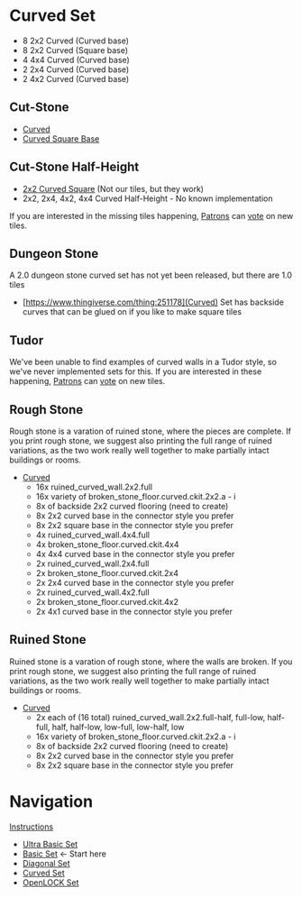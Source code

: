 # Curved Set

* 8 2x2 Curved (Curved base)
* 8 2x2 Curved (Square base)
* 4 4x4 Curved (Curved base)
* 2 2x4 Curved (Curved base)
* 2 4x2 Curved (Curved base)

## Cut-Stone

* [Curved](https://www.thingiverse.com/thing:1456837)
* [Curved Square Base](https://www.thingiverse.com/thing:1456863)

## Cut-Stone Half-Height

* [2x2 Curved Square](https://www.thingiverse.com/thing:2314886) (Not our tiles, but they work)
* 2x2, 2x4, 4x2, 4x4 Curved Half-Height - No known implementation

If you are interested in the missing tiles happening, [Patrons](https://www.patreon.com/masterworktools) can [vote](http://openforge.masterwork-tools.com/) on new tiles.

## Dungeon Stone

A 2.0 dungeon stone curved set has not yet been released, but there are 1.0 tiles

* [https://www.thingiverse.com/thing:251178](Curved) Set has backside curves that can be glued on if you like to make square tiles

## Tudor

We've been unable to find examples of curved walls in a Tudor style, so we've never implemented sets for this. If you are interested in these happening, [Patrons](https://www.patreon.com/masterworktools) can [vote](http://openforge.masterwork-tools.com/) on new tiles.

## Rough Stone

Rough stone is a varation of ruined stone, where the pieces are complete.  If you print rough stone, we suggest also printing the full range of ruined variations, as the two work really well together to make partially intact buildings or rooms.

* [Curved](https://www.thingiverse.com/thing:2437047)
  * 16x ruined_curved_wall.2x2.full
  * 16x variety of broken_stone_floor.curved.ckit.2x2.a - i
  * 8x of backside 2x2 curved flooring (need to create)
  * 8x 2x2 curved base in the connector style you prefer
  * 8x 2x2 square base in the connector style you prefer
  * 4x ruined_curved_wall.4x4.full
  * 4x broken_stone_floor.curved.ckit.4x4
  * 4x 4x4 curved base in the connector style you prefer
  * 2x ruined_curved_wall.2x4.full
  * 2x broken_stone_floor.curved.ckit.2x4
  * 2x 2x4 curved base in the connector style you prefer
  * 2x ruined_curved_wall.4x2.full
  * 2x broken_stone_floor.curved.ckit.4x2
  * 2x 4x1 curved base in the connector style you prefer

## Ruined Stone

Ruined stone is a varation of rough stone, where the walls are broken.  If you print rough stone, we suggest also printing the full range of ruined variations, as the two work really well together to make partially intact buildings or rooms.

* [Curved](https://www.thingiverse.com/thing:2437047)
  * 2x each of (16 total) ruined_curved_wall.2x2.full-half, full-low, half-full, half, half-low, low-full, low-half, low
  * 16x variety of broken_stone_floor.curved.ckit.2x2.a - i
  * 8x of backside 2x2 curved flooring (need to create)
  * 8x 2x2 curved base in the connector style you prefer
  * 8x 2x2 square base in the connector style you prefer
  
# Navigation

[Instructions](README.md)

* [Ultra Basic Set](ultra_basic.md)
* [Basic Set](basic.md) <- Start here
* [Diagonal Set](diagonal.md)
* [Curved Set](curved.md)
* [OpenLOCK Set](openlock.md)
<!--
* [Hallway Set](hallway.md)
* [Options](options.md)
-->
